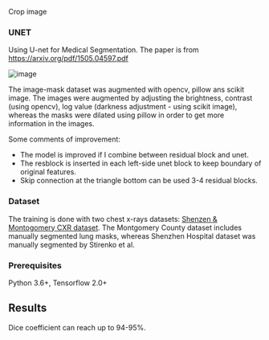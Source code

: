 Crop image 
### 

### UNET
Using U-net for Medical Segmentation.
The paper is from https://arxiv.org/pdf/1505.04597.pdf

![image](https://user-images.githubusercontent.com/33461503/122873769-5e735200-d35c-11eb-9c03-ec3099519c9d.png)


The image-mask dataset was augmented with opencv, pillow ans scikit image. The images were augmented by adjusting the brightness, contrast (using opencv), log value (darkness adjustment - using scikit image), whereas the masks were dilated using pillow in order to get more information in the images.

Some comments of improvement:
* The model is improved if I combine between residual block and unet. 
* The resblock is inserted in each left-side unet block to keep boundary of original features.
* Skip connection at the triangle bottom can be used 3-4 residual blocks.


### Dataset
The training is done with two chest x-rays datasets: [Shenzen & Montogomery CXR dataset](https://lhncbc.nlm.nih.gov/LHC-downloads/downloads.html#tuberculosis-image-data-sets). The Montgomery County dataset includes manually segmented lung masks, whereas Shenzhen Hospital dataset was manually segmented by Stirenko et al. 

### Prerequisites
Python 3.6+, Tensorflow 2.0+

## Results
Dice coefficient can reach up to 94-95%.
